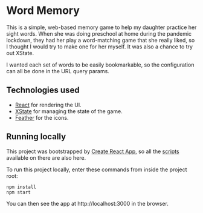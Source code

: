 # Word Memory

This is a simple, web-based memory game to help my daughter practice her sight words. When she was doing preschool at home during the pandemic lockdown, they had her play a word-matching game that she really liked, so I thought I would try to make one for her myself. It was also a chance to try out XState.

I wanted each set of words to be easily bookmarkable, so the configuration can all be done in the URL query params.

## Technologies used

- [React](https://reactjs.org/) for rendering the UI.
- [XState](https://xstate.js.org) for managing the state of the game.
- [Feather](https://feathericons.com/) for the icons.

## Running locally

This project was bootstrapped by [Create React App](https://create-react-app.dev), so all the [scripts](https://create-react-app.dev/docs/available-scripts) available on there are also here.

To run this project locally, enter these commands from inside the project root:

```
npm install
npm start
```

You can then see the app at http://localhost:3000 in the browser.

